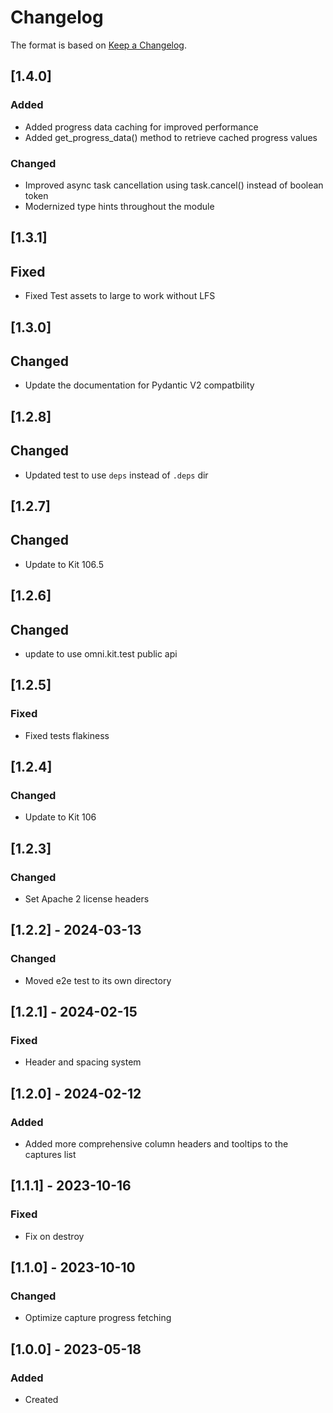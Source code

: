 ﻿# Changelog
The format is based on [Keep a Changelog](https://keepachangelog.com/en/1.0.0/).

## [1.4.0]
### Added
- Added progress data caching for improved performance
- Added get_progress_data() method to retrieve cached progress values

### Changed
- Improved async task cancellation using task.cancel() instead of boolean token
- Modernized type hints throughout the module

## [1.3.1]
## Fixed
- Fixed Test assets to large to work without LFS

## [1.3.0]
## Changed
- Update the documentation for Pydantic V2 compatbility

## [1.2.8]
## Changed
- Updated test to use `deps` instead of `.deps` dir

## [1.2.7]
## Changed
- Update to Kit 106.5

## [1.2.6]
## Changed
- update to use omni.kit.test public api

## [1.2.5]
### Fixed
- Fixed tests flakiness

## [1.2.4]
### Changed
- Update to Kit 106

## [1.2.3]
### Changed
- Set Apache 2 license headers

## [1.2.2] - 2024-03-13
### Changed
- Moved e2e test to its own directory

## [1.2.1] - 2024-02-15
### Fixed
- Header and spacing system

## [1.2.0] - 2024-02-12
### Added
- Added more comprehensive column headers and tooltips to the captures list

## [1.1.1] - 2023-10-16
### Fixed
- Fix on destroy

## [1.1.0] - 2023-10-10
### Changed
- Optimize capture progress fetching

## [1.0.0] - 2023-05-18
### Added
- Created

